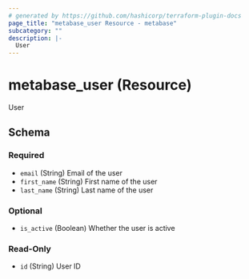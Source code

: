 ```yaml
---
# generated by https://github.com/hashicorp/terraform-plugin-docs
page_title: "metabase_user Resource - metabase"
subcategory: ""
description: |-
  User
---
```


# metabase_user (Resource)

User



<!-- schema generated by tfplugindocs -->
## Schema

### Required

- `email` (String) Email of the user
- `first_name` (String) First name of the user
- `last_name` (String) Last name of the user

### Optional

- `is_active` (Boolean) Whether the user is active

### Read-Only

- `id` (String) User ID
